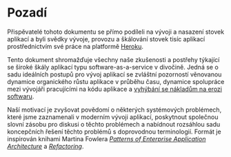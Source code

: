 Pozadí
==========

Přispěvatelé tohoto dokumentu se přímo podíleli na vývoji a nasazení stovek aplikací a byli svědky vývoje, provozu a škálování stovek tisíc aplikací prostřednictvím své práce na platformě <a href="http://www.heroku.com/" target="_blank">Heroku</a>.

Tento dokument shromažďuje všechny naše zkušenosti a postřehy týkající se široké škály aplikací typu software-as-a-service v divočině. Jedná se o sadu ideálních postupů pro vývoj aplikací se zvláštní pozorností věnovanou dynamice organického růstu aplikace v průběhu času, dynamice spolupráce mezi vývojáři pracujícími na kódu aplikace a <a href="http://blog.heroku.com/archives/2011/6/28/the_new_heroku_4_erosion_resistance_explicit_contracts/" target="_blank">vyhýbání se nákladům na erozi softwaru</a>.

Naší motivací je zvyšovat povědomí o některých systémových problémech, které jsme zaznamenali v moderním vývoji aplikací, poskytnout společnou slovní zásobu pro diskusi o těchto problémech a nabídnout rozsáhlou sadu koncepčních řešení těchto problémů s doprovodnou terminologií. Formát je inspirován knihami Martina Fowlera *<a href="https://books.google.com/books/about/Patterns_of_enterprise_application_archi.html?id=FyWZt5DdvFkC" target="_blank">Patterns of Enterprise Application Architecture</a>* a *<a href="https://books.google.com/books/about/Refactoring.html?id=1MsETFPD3I0C" target="_blank">Refactoring</a>*.
